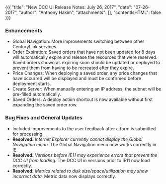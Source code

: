 {{{
"title": "New DCC UI Release Notes: July 26, 2017",
"date": "07-26-2017",
"author": "Anthony Hakim",
"attachments": [],
"contentIsHTML": false
}}}

### Enhancements

* Global Navigation: More improvements switching between other CenturyLink services.
* Order Expiration: Saved orders that have not been updated for 8 days will automatically expire and release the resources that were reserved. Saved orders shown as expiring soon should be updated or deployed to prevent them from having to be recreated after they expire.
* Price Changes: When deploying a saved order, any price changes that have occurred will be displayed and must be confirmed before deployment starts.
* Create Server: When manually entering an IP address, the subnet will be pre-filled automatically.
* Saved Orders: A deploy action shortcut is now available without first expanding the saved order row.

### Bug Fixes and General Updates

* Included improvements to the user feedback after a form is submitted for processing.
* **Resolved:** *Internet Explorer currently cannot display the Global Navigation menu.* The Global Navigation menu now works correctly in IE. 
* **Resolved:** *Versions before IE11 may experience errors that prevent the DCC UI from loading.* The DCC UI in versions prior to IE11 now load correctly.
* **Resolved:** *Metrics related to disk size/space/utilization may show incorrect data.* Metric data now displays correctly.
